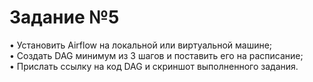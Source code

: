 <h1>Задание №5</h1>
<p>• Установить Airflow на локальной или виртуальной машине;<br />
• Создать DAG минимум из 3 шагов и поставить его на расписание;<br />
• Прислать ссылку на код DAG и скриншот выполненного задания.</p>
